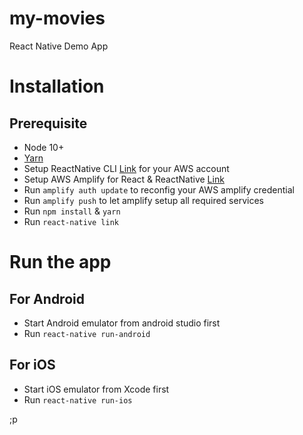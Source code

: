 # my-movies
React Native Demo App

# Installation

## Prerequisite

* Node 10+
* [Yarn](https://yarnpkg.com/en/docs/install#mac-stable)
* Setup ReactNative CLI [Link](https://facebook.github.io/react-native/docs/getting-started) for your AWS account
* Setup AWS Amplify for React & ReactNative [Link](https://aws-amplify.github.io/docs/js/react)
* Run `amplify auth update` to reconfig your AWS amplify credential
* Run `amplify push` to let amplify setup all required services
* Run `npm install` & `yarn`
* Run `react-native link`

# Run the app

## For Android

* Start Android emulator from android studio first
* Run `react-native run-android`

## For iOS

* Start iOS emulator from Xcode first
* Run `react-native run-ios`

;p